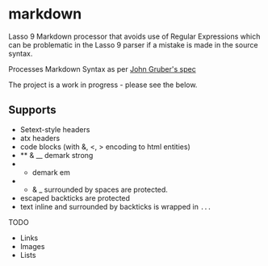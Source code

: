 markdown
========

Lasso 9 Markdown processor that avoids use of Regular Expressions which can be problematic in the Lasso 9 parser
if a mistake is made in the source syntax.

Processes Markdown Syntax as per [John Gruber's spec](http://daringfireball.net/projects/markdown/syntax)

The project is a work in progress - please see the below.

Supports
--------
- Setext-style headers
- atx headers
- code blocks (with &, <, > encoding to html entities)
- ** & __ demark strong
- * demark em
- * & _ surrounded by spaces are protected.
- escaped backticks are protected
- text inline and surrounded by backticks is wrapped in <code>...</code>
	
TODO
- Links
- Images
- Lists
